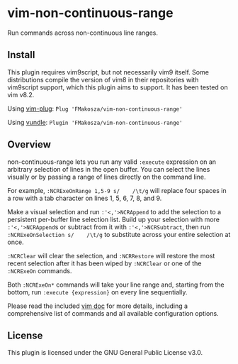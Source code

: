 # vim-non-continuous-range

Run commands across non-continuous line ranges.

## Install

This plugin requires vim9script, but not necessarily vim9 itself. Some distributions compile the version of vim8 in their repositories with vim9script support, which this plugin aims to support. It has been tested on vim v8.2.

Using [vim-plug](https://github.com/junegunn/vim-plug):
    `Plug 'FMakosza/vim-non-continuous-range'`

Using [vundle](https://github.com/VundleVim/Vundle.vim):
    `Plugin 'FMakosza/vim-non-continuous-range'`

## Overview

non-continuous-range lets you run any valid `:execute` expression on an arbitrary selection of lines in the open buffer. You can select the lines visually or by passing a range of lines directly on the command line.

For example, `:NCRExeOnRange 1,5-9 s/    /\t/g` will replace four spaces in a row with a tab character on lines 1, 5, 6, 7, 8, and 9.

Make a visual selection and run `:'<,'>NCRAppend` to add the selection to a persistent per-buffer line selection list. Build up your selection with more `:'<,'>NCRAppend`s or subtract from it with `:'<,'>NCRSubtract`, then run `:NCRExeOnSelection s/    /\t/g` to substitute across your entire selection at once.

`:NCRClear` will clear the selection, and `:NCRRestore` will restore the most recent selection after it has been wiped by `:NCRClear` or one of the `:NCRExeOn` commands.

Both `:NCRExeOn*` commands will take your line range and, starting from the bottom, run `:execute {expression}` on every line sequentially.

Please read the included [vim doc](doc/non-continuous-range.txt) for more details, including a comprehensive list of commands and all available configuration options.

## License

This plugin is licensed under the GNU General Public License v3.0.

